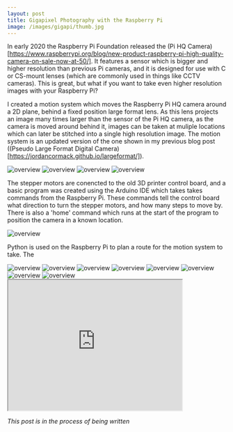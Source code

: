 ```yaml
---
layout: post
title: Gigapixel Photography with the Raspberry Pi
image: /images/gigapi/thumb.jpg
---
```


In early 2020 the Raspberry Pi Foundation released the (Pi HQ Camera)[https://www.raspberrypi.org/blog/new-product-raspberry-pi-high-quality-camera-on-sale-now-at-50/]. It features a sensor which is bigger and higher resolution than previous Pi cameras, and it is designed for use with C or CS-mount lenses (which are commonly used in things like CCTV cameras). This is great, but what if you want to take even higher resolution images with your Raspberry Pi? 

I created a motion system which moves the Raspberry Pi HQ camera around a 2D plane, behind a fixed position large format lens. As this lens projects an image many times larger than the sensor of the Pi HQ camera, as the camera is moved around behind it, images can be taken at muliple locations which can later be stitched into a single high resolution image. The motion system is an updated version of the one shown in my previous blog post ((Pseudo Large Format Digital Camera)[https://jordancormack.github.io/largeformat/]).

<img src="/images/gigapi/CAD_1.jpg" alt="overview" class="inline">
<img src="/images/gigapi/outside_1.jpg" alt="overview" class="inline">
<img src="/images/gigapi/inside_1.jpg" alt="overview" class="inline">
<img src="/images/gigapi/rear_1.jpg" alt="overview" class="inline">

The stepper motors are conencted to the old 3D printer control board, and a basic program was created using the Arduino IDE which takes takes commands from the Raspberry Pi. These commands tell the control board what direction to turn the stepper motors, and how many steps to move by. There is also a 'home' command which runs at the start of the program to position the camera in a known location.

<img src="/images/gigapi/electronics.jpg" alt="overview" class="inline">

Python is used on the Raspberry Pi to plan a route for the motion system to take. The 

<img src="/images/gigapi/crop_1.png" alt="overview" class="inline">
<img src="/images/gigapi/crop_2.png" alt="overview" class="inline">
<img src="/images/gigapi/overal_1.png" alt="overview" class="inline">
<img src="/images/gigapi/overlap_3.png" alt="overview" class="inline">

<img src="/images/gigapi/full_image_2_pi.jpg" alt="overview" class="inline">
<img src="/images/gigapi/full_image_gray.jpg" alt="overview" class="inline">

<img src="/images/gigapi/test4_stitch_4MP.jpg" alt="overview" class="inline">
<img src="/images/gigapi/test4_stitch_crop.jpg" alt="overview" class="inline">

<iframe allowfullscreen="true" src="https://www.easyzoom.com/embed/99bca385b89c45bc9f45732602ef78cb" width="400" height="300"></iframe>

*This post is in the process of being written*
